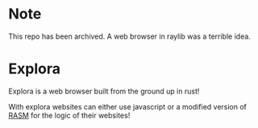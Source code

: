 # Note
 This repo has been archived. A web browser in raylib was a terrible idea.

# Explora
 Explora is a web browser built from the ground up in rust!

 With explora websites can either use javascript or a modified version of [RASM](https://github.com/Thepuppetqueen57/rasm) for the logic of their websites!
